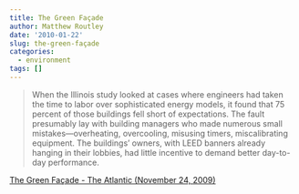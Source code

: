 ```yaml
---
title: The Green Façade
author: Matthew Routley
date: '2010-01-22'
slug: the-green-façade
categories:
  - environment
tags: []
---
```


> When the Illinois study looked at cases where engineers had taken the time to labor over sophisticated energy models, it found that 75 percent of those buildings fell short of expectations. The fault presumably lay with building managers who made numerous small mistakes—overheating, overcooling, misusing timers, miscalibrating equipment. The buildings’ owners, with LEED banners already hanging in their lobbies, had little incentive to demand better day-to-day performance.

<a href="http://www.theatlantic.com/doc/200911u/green-buildings">The Green Façade - The Atlantic (November 24, 2009)</a>